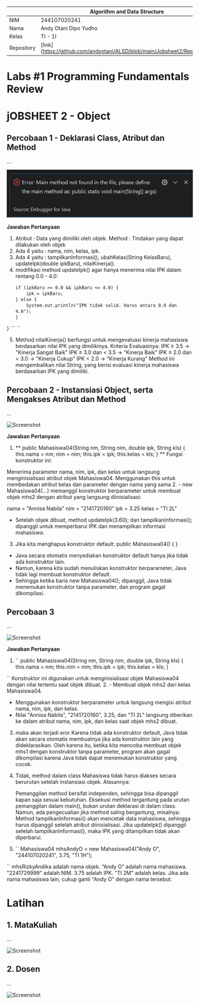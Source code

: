 |  | Algorithm and Data Structure |
|--|--|
| NIM |  244107020241|
| Nama |  Andy Otani Dipo Yudho |
| Kelas | TI - 1I |
| Repository | [link] (https://github.com/andyotani/ALSD/blob/main/Jobsheet2/Reportt.md) |

# Labs #1 Programming Fundamentals Review
# jOBSHEET 2 - Object

## Percobaan 1 - Deklarasi Class, Atribut dan Method

...

![Screenshot](img/img1.png)

**Jawaban Pertanyaan**
1. Atribut : Data yang dimiliki oleh objek. Method : Tindakan yang dapat dilakukan oleh objek
2. Ada 4 yaitu : nama, nim, kelas, ipk. 
3. Ada 4 yaitu : tampilkanInformasi(), ubahKelas(String KelasBaru), updateIpk(double ipkBaru), nilaiKinerja().
4. modifikasi method updateIpk() agar hanya menerima nilai IPK dalam rentang 0.0 - 4.0:
    ```void updateIpk(double ipkBaru) {
    if (ipkBaru >= 0.0 && ipkBaru <= 4.0) {
        ipk = ipkBaru;
    } else {
        System.out.println("IPK tidak valid. Harus antara 0.0 dan 4.0");
    }
}
```     ``

5. Method nilaiKinerja() berfungsi untuk mengevaluasi kinerja mahasiswa berdasarkan nilai IPK yang dimilikinya.
Kriteria Evaluasinya: 
IPK ≥ 3.5 → "Kinerja Sangat Baik"
IPK ≥ 3.0 dan < 3.5 → "Kinerja Baik"
IPK ≥ 2.0 dan < 3.0 → "Kinerja Cukup"
IPK < 2.0 → "Kinerja Kurang"
Method ini mengembalikan nilai String, yang berisi evaluasi kinerja mahasiswa berdasarkan IPK yang dimiliki.


## Percobaan 2 - Instansiasi Object, serta Mengakses Atribut dan Method

...

![Screenshot](img/img2.png)

**Jawaban Pertanyaan**
1.  **  public Mahasiswa04(String nm, String nim, double ipk, String kls) {
    this.nama = nm;
    nim = nim;
    this.ipk = ipk;
    this.kelas = kls;
}
**
Fungsi konstruktor ini:

Menerima parameter nama, nim, ipk, dan kelas untuk langsung menginisialisasi atribut objek Mahasiswa04.
Menggunakan this untuk membedakan atribut kelas dan parameter dengan nama yang sama
2. - new Mahasiswa04(...) memanggil konstruktor berparameter untuk membuat objek mhs2 dengan atribut yang langsung diinisialisasi:

nama = "Annisa Nabila"
nim = "2141720160"
ipk = 3.25
kelas = "TI 2L"
- Setelah objek dibuat, method updateIpk(3.60); dan tampilkanInformasi(); dipanggil untuk memperbarui IPK dan menampilkan informasi mahasiswa. 
3. Jika kita menghapus konstruktor default: public Mahasiswa04() { }
- Java secara otomatis menyediakan konstruktor default hanya jika tidak ada konstruktor lain.
- Namun, karena kita sudah menuliskan konstruktor berparameter, Java tidak lagi membuat konstruktor default.
- Sehingga ketika baris new Mahasiswa04(); dipanggil, Java tidak menemukan konstruktor tanpa parameter, dan program gagal dikompilasi.



##  Percobaan 3

...

![Screenshot](img3.png)

**Jawaban Pertanyaan**
1. ``
    public Mahasiswa04(String nm, String nim, double ipk, String kls) {
    this.nama = nm;
    this.nim = nim;
    this.ipk = ipk;
    this.kelas = kls;
}

``
    Konstruktor ini digunakan untuk menginisialisasi objek Mahasiswa04 dengan nilai tertentu saat objek dibuat.
2. - Membuat objek mhs2 dari kelas Mahasiswa04.
   - Menggunakan konstruktor berparameter untuk langsung mengisi atribut nama, nim, ipk, dan kelas.
   - Nilai "Annisa Nabila", "2141720160", 3.25, dan "TI 2L" langsung diberikan ke dalam atribut nama, nim, ipk, dan kelas saat objek mhs2 dibuat.
3. maka akan terjadi eror 
   Karena tidak ada konstruktor default, Java tidak akan secara otomatis membuatnya jika ada konstruktor lain yang dideklarasikan.
   Oleh karena itu, ketika kita mencoba membuat objek mhs1 dengan konstruktor tanpa parameter, program akan gagal dikompilasi karena Java tidak dapat menemukan konstruktor yang cocok.    
4. Tidak, method dalam class Mahasiswa tidak harus diakses secara berurutan setelah instansiasi objek.
    Alasannya:

    Pemanggilan method bersifat independen, sehingga bisa dipanggil kapan saja sesuai kebutuhan.
    Eksekusi method tergantung pada urutan pemanggilan dalam main(), bukan urutan deklarasi di dalam class.
    Namun, ada pengecualian jika method saling bergantung, misalnya:
    Method tampilkanInformasi() akan mencetak data mahasiswa, sehingga harus dipanggil setelah atribut diinisialisasi.
    Jika updateIpk() dipanggil setelah tampilkanInformasi(), maka IPK yang ditampilkan tidak akan diperbarui.
5.  ``
    Mahasiswa04 mhsAndyO = new Mahasiswa04("Andy O", "244107020241", 3.75, "TI 1H");

``
mhsRizkyAndika adalah nama objek.
"Andy O" adalah nama mahasiswa.
"2241729999" adalah NIM.
3.75 adalah IPK.
"TI 2M" adalah kelas.
Jika ada nama mahasiswa lain, cukup ganti "Andy O" dengan nama tersebut.


# Latihan
## 1. MataKuliah
...

![Screenshot](.png)

## 2. Dosen
...

![Screenshot](.png)